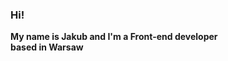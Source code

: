 <h3>Hi!</h3>  <strong>My name is Jakub and I'm a Front-end developer <br>based in Warsaw</strong><br>

